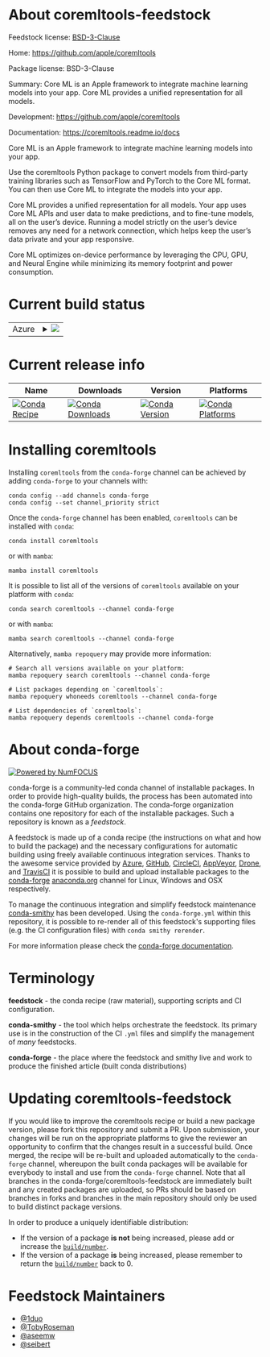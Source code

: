 About coremltools-feedstock
===========================

Feedstock license: [BSD-3-Clause](https://github.com/conda-forge/coremltools-feedstock/blob/main/LICENSE.txt)

Home: https://github.com/apple/coremltools

Package license: BSD-3-Clause

Summary: Core ML is an Apple framework to integrate machine learning models into your app. Core ML provides a unified representation for all models.

Development: https://github.com/apple/coremltools

Documentation: https://coremltools.readme.io/docs

Core ML is an Apple framework to integrate machine learning models into your app.

Use the coremltools Python package to convert models from third-party training libraries such as TensorFlow and PyTorch to the Core ML format. You can then use Core ML to integrate the models into your app.

Core ML provides a unified representation for all models. Your app uses Core ML APIs and user data to make predictions, and to fine-tune models, all on the user’s device. Running a model strictly on the user’s device removes any need for a network connection, which helps keep the user’s data private and your app responsive.

Core ML optimizes on-device performance by leveraging the CPU, GPU, and Neural Engine while minimizing its memory footprint and power consumption.


Current build status
====================


<table>
    
  <tr>
    <td>Azure</td>
    <td>
      <details>
        <summary>
          <a href="https://dev.azure.com/conda-forge/feedstock-builds/_build/latest?definitionId=10948&branchName=main">
            <img src="https://dev.azure.com/conda-forge/feedstock-builds/_apis/build/status/coremltools-feedstock?branchName=main">
          </a>
        </summary>
        <table>
          <thead><tr><th>Variant</th><th>Status</th></tr></thead>
          <tbody><tr>
              <td>linux_64_numpy2.0python3.12.____cpython</td>
              <td>
                <a href="https://dev.azure.com/conda-forge/feedstock-builds/_build/latest?definitionId=10948&branchName=main">
                  <img src="https://dev.azure.com/conda-forge/feedstock-builds/_apis/build/status/coremltools-feedstock?branchName=main&jobName=linux&configuration=linux%20linux_64_numpy2.0python3.12.____cpython" alt="variant">
                </a>
              </td>
            </tr><tr>
              <td>linux_aarch64_numpy2.0python3.12.____cpython</td>
              <td>
                <a href="https://dev.azure.com/conda-forge/feedstock-builds/_build/latest?definitionId=10948&branchName=main">
                  <img src="https://dev.azure.com/conda-forge/feedstock-builds/_apis/build/status/coremltools-feedstock?branchName=main&jobName=linux&configuration=linux%20linux_aarch64_numpy2.0python3.12.____cpython" alt="variant">
                </a>
              </td>
            </tr><tr>
              <td>linux_ppc64le_numpy2.0python3.12.____cpython</td>
              <td>
                <a href="https://dev.azure.com/conda-forge/feedstock-builds/_build/latest?definitionId=10948&branchName=main">
                  <img src="https://dev.azure.com/conda-forge/feedstock-builds/_apis/build/status/coremltools-feedstock?branchName=main&jobName=linux&configuration=linux%20linux_ppc64le_numpy2.0python3.12.____cpython" alt="variant">
                </a>
              </td>
            </tr><tr>
              <td>osx_64_numpy2.0python3.12.____cpython</td>
              <td>
                <a href="https://dev.azure.com/conda-forge/feedstock-builds/_build/latest?definitionId=10948&branchName=main">
                  <img src="https://dev.azure.com/conda-forge/feedstock-builds/_apis/build/status/coremltools-feedstock?branchName=main&jobName=osx&configuration=osx%20osx_64_numpy2.0python3.12.____cpython" alt="variant">
                </a>
              </td>
            </tr><tr>
              <td>osx_arm64_numpy2.0python3.12.____cpython</td>
              <td>
                <a href="https://dev.azure.com/conda-forge/feedstock-builds/_build/latest?definitionId=10948&branchName=main">
                  <img src="https://dev.azure.com/conda-forge/feedstock-builds/_apis/build/status/coremltools-feedstock?branchName=main&jobName=osx&configuration=osx%20osx_arm64_numpy2.0python3.12.____cpython" alt="variant">
                </a>
              </td>
            </tr>
          </tbody>
        </table>
      </details>
    </td>
  </tr>
</table>

Current release info
====================

| Name | Downloads | Version | Platforms |
| --- | --- | --- | --- |
| [![Conda Recipe](https://img.shields.io/badge/recipe-coremltools-green.svg)](https://anaconda.org/conda-forge/coremltools) | [![Conda Downloads](https://img.shields.io/conda/dn/conda-forge/coremltools.svg)](https://anaconda.org/conda-forge/coremltools) | [![Conda Version](https://img.shields.io/conda/vn/conda-forge/coremltools.svg)](https://anaconda.org/conda-forge/coremltools) | [![Conda Platforms](https://img.shields.io/conda/pn/conda-forge/coremltools.svg)](https://anaconda.org/conda-forge/coremltools) |

Installing coremltools
======================

Installing `coremltools` from the `conda-forge` channel can be achieved by adding `conda-forge` to your channels with:

```
conda config --add channels conda-forge
conda config --set channel_priority strict
```

Once the `conda-forge` channel has been enabled, `coremltools` can be installed with `conda`:

```
conda install coremltools
```

or with `mamba`:

```
mamba install coremltools
```

It is possible to list all of the versions of `coremltools` available on your platform with `conda`:

```
conda search coremltools --channel conda-forge
```

or with `mamba`:

```
mamba search coremltools --channel conda-forge
```

Alternatively, `mamba repoquery` may provide more information:

```
# Search all versions available on your platform:
mamba repoquery search coremltools --channel conda-forge

# List packages depending on `coremltools`:
mamba repoquery whoneeds coremltools --channel conda-forge

# List dependencies of `coremltools`:
mamba repoquery depends coremltools --channel conda-forge
```


About conda-forge
=================

[![Powered by
NumFOCUS](https://img.shields.io/badge/powered%20by-NumFOCUS-orange.svg?style=flat&colorA=E1523D&colorB=007D8A)](https://numfocus.org)

conda-forge is a community-led conda channel of installable packages.
In order to provide high-quality builds, the process has been automated into the
conda-forge GitHub organization. The conda-forge organization contains one repository
for each of the installable packages. Such a repository is known as a *feedstock*.

A feedstock is made up of a conda recipe (the instructions on what and how to build
the package) and the necessary configurations for automatic building using freely
available continuous integration services. Thanks to the awesome service provided by
[Azure](https://azure.microsoft.com/en-us/services/devops/), [GitHub](https://github.com/),
[CircleCI](https://circleci.com/), [AppVeyor](https://www.appveyor.com/),
[Drone](https://cloud.drone.io/welcome), and [TravisCI](https://travis-ci.com/)
it is possible to build and upload installable packages to the
[conda-forge](https://anaconda.org/conda-forge) [anaconda.org](https://anaconda.org/)
channel for Linux, Windows and OSX respectively.

To manage the continuous integration and simplify feedstock maintenance
[conda-smithy](https://github.com/conda-forge/conda-smithy) has been developed.
Using the ``conda-forge.yml`` within this repository, it is possible to re-render all of
this feedstock's supporting files (e.g. the CI configuration files) with ``conda smithy rerender``.

For more information please check the [conda-forge documentation](https://conda-forge.org/docs/).

Terminology
===========

**feedstock** - the conda recipe (raw material), supporting scripts and CI configuration.

**conda-smithy** - the tool which helps orchestrate the feedstock.
                   Its primary use is in the construction of the CI ``.yml`` files
                   and simplify the management of *many* feedstocks.

**conda-forge** - the place where the feedstock and smithy live and work to
                  produce the finished article (built conda distributions)


Updating coremltools-feedstock
==============================

If you would like to improve the coremltools recipe or build a new
package version, please fork this repository and submit a PR. Upon submission,
your changes will be run on the appropriate platforms to give the reviewer an
opportunity to confirm that the changes result in a successful build. Once
merged, the recipe will be re-built and uploaded automatically to the
`conda-forge` channel, whereupon the built conda packages will be available for
everybody to install and use from the `conda-forge` channel.
Note that all branches in the conda-forge/coremltools-feedstock are
immediately built and any created packages are uploaded, so PRs should be based
on branches in forks and branches in the main repository should only be used to
build distinct package versions.

In order to produce a uniquely identifiable distribution:
 * If the version of a package **is not** being increased, please add or increase
   the [``build/number``](https://docs.conda.io/projects/conda-build/en/latest/resources/define-metadata.html#build-number-and-string).
 * If the version of a package **is** being increased, please remember to return
   the [``build/number``](https://docs.conda.io/projects/conda-build/en/latest/resources/define-metadata.html#build-number-and-string)
   back to 0.

Feedstock Maintainers
=====================

* [@1duo](https://github.com/1duo/)
* [@TobyRoseman](https://github.com/TobyRoseman/)
* [@aseemw](https://github.com/aseemw/)
* [@seibert](https://github.com/seibert/)

